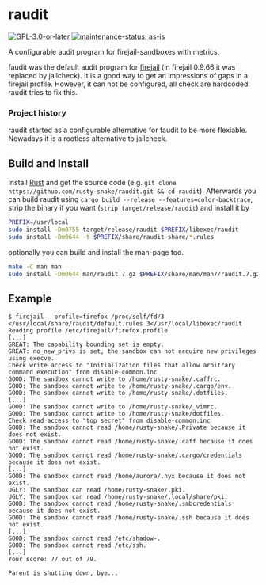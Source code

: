 # raudit

[![GPL-3.0-or-later](https://img.shields.io/badge/license-GPL--3.0--or--later-darkred?logo=gnu&logoColor=darkred&labelColor=silver&style=for-the-badge)](COPYING)
[![maintenance-status: as-is](https://img.shields.io/badge/maintenance--status-as--is-yellow?labelColor=silver&style=for-the-badge)](https://gist.github.com/rusty-snake/574a91f1df9f97ec77ca308d6d731e29)

A configurable audit program for firejail-sandboxes with metrics.

faudit was the default audit program for [firejail](https://firejail.wordpress.com/)
(in firejail 0.9.66 it was replaced by jailcheck). It is a good way to get an
impressions of gaps in a firejail profile. However, it can not be configured,
all check are hardcoded. raudit tries to fix this.

### Project history

raudit started as a configurable alternative for faudit to be more flexiable.
Nowadays it is a rootless alternative to jailcheck.

## Build and Install

Install [Rust](https://www.rust-lang.org/tools/install) and get the source code
(e.g. `git clone https://github.com/rusty-snake/raudit.git && cd raudit`).
Afterwards you can build raudit using `cargo build --release --features=color-backtrace`,
strip the binary if you want (`strip target/release/raudit`) and install it by

```bash
PREFIX=/usr/local
sudo install -Dm0755 target/release/raudit $PREFIX/libexec/raudit
sudo install -Dm0644 -t $PREFIX/share/raudit share/*.rules
```

optionally you can build and install the man-page too.

```bash
make -C man man
sudo install -Dm0644 man/raudit.7.gz $PREFIX/share/man/man7/raudit.7.gz
```

## Example

```
$ firejail --profile=firefox /proc/self/fd/3 </usr/local/share/raudit/default.rules 3</usr/local/libexec/raudit
Reading profile /etc/firejail/firefox.profile
[...]
GREAT: The capability bounding set is empty.
GREAT: no_new_privs is set, the sandbox can not acquire new privileges using execve.
Check write access to "Initialization files that allow arbitrary command execution" from disable-common.inc
GOOD: The sandbox cannot write to /home/rusty-snake/.caffrc.
GOOD: The sandbox cannot write to /home/rusty-snake/.cargo/env.
GOOD: The sandbox cannot write to /home/rusty-snake/.dotfiles.
[...]
GOOD: The sandbox cannot write to /home/rusty-snake/_vimrc.
GOOD: The sandbox cannot write to /home/rusty-snake/dotfiles.
Check read access to "top secret" from disable-common.inc
GOOD: The sandbox cannot read /home/rusty-snake/.Private because it does not exist.
GOOD: The sandbox cannot read /home/rusty-snake/.caff because it does not exist.
GOOD: The sandbox cannot read /home/rusty-snake/.cargo/credentials because it does not exist.
[...]
GOOD: The sandbox cannot read /home/aurora/.nyx because it does not exist.
UGLY: The sandbox can read /home/rusty-snake/.pki.
UGLY: The sandbox can read /home/rusty-snake/.local/share/pki.
GOOD: The sandbox cannot read /home/rusty-snake/.smbcredentials because it does not exist.
GOOD: The sandbox cannot read /home/rusty-snake/.ssh because it does not exist.
[...]
GOOD: The sandbox cannot read /etc/shadow-.
GOOD: The sandbox cannot read /etc/ssh.
[...]
Your score: 77 out of 79.

Parent is shutting down, bye...
```
